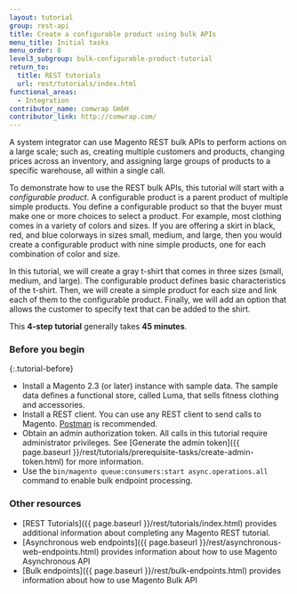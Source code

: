 ```yaml
---
layout: tutorial
group: rest-api
title: Create a configurable product using bulk APIs
menu_title: Initial tasks
menu_order: 0
level3_subgroup: bulk-configurable-product-tutorial
return_to:
  title: REST tutorials
  url: rest/tutorials/index.html
functional_areas:
  - Integration
contributor_name: comwrap GmbH
contributor_link: http://comwrap.com/
---
```


A system integrator can use Magento REST bulk APIs to perform actions on a large scale; such as, creating multiple customers and products, changing prices across an inventory, and assigning large groups of products to a specific warehouse, all within a single call.

 To demonstrate how to use the REST bulk APIs, this tutorial will start with a _configurable product_. A configurable product is a parent product of multiple simple products. You define a configurable product so that the buyer must make one or more choices to select a product. For example, most clothing comes in a variety of colors and sizes. If you are offering a skirt in black, red, and blue colorways in sizes small, medium, and large, then you would create a configurable product with nine simple products, one for each combination of color and size.

 In this tutorial, we will create a gray t-shirt that comes in three sizes (small, medium, and large). The configurable product defines basic characteristics of the t-shirt. Then, we will create a simple product for each size and link each of them to the configurable product. Finally, we will add an option that allows the customer to specify text that can be added to the shirt.

 This **4-step tutorial** generally takes **45 minutes**.

### Before you begin
{:.tutorial-before}

* Install a Magento 2.3 (or later) instance with sample data. The sample data defines a functional store, called Luma, that sells fitness clothing and accessories.
* Install a REST client. You can use any REST client to send calls to Magento. [Postman](https://www.getpostman.com/) is recommended.
* Obtain an admin authorization token. All calls in this tutorial require administrator privileges. See [Generate the admin token]({{ page.baseurl }}/rest/tutorials/prerequisite-tasks/create-admin-token.html) for more information.
* Use the `bin/magento queue:consumers:start async.operations.all` command to enable bulk endpoint processing.

### Other resources

* [REST Tutorials]({{ page.baseurl }}/rest/tutorials/index.html) provides additional information about completing any Magento REST tutorial.
* [Asynchronous web endpoints]({{ page.baseurl }}/rest/asynchronous-web-endpoints.html) provides information about how to use Magento Asynchronous API
* [Bulk endpoints]({{ page.baseurl }}/rest/bulk-endpoints.html) provides information about how to use Magento Bulk API